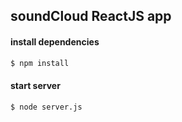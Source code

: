 
## soundCloud ReactJS app

#### install dependencies

```sh
$ npm install
```

#### start server


```sh
$ node server.js
```
